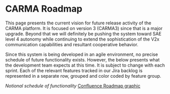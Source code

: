 # CARMA Roadmap

This page presents the current vision for future release activity of the CARMA platform.  It is focused on version 3 (CARMA3) since that is a major upgrade.
Beyond that we will definitely be pushing the system toward SAE level 4 autonomy while continuing to extend the sophistication of the V2x communication capabilities and resultant cooperative behavior.

Since this system is being developed in an agile environment, no precise schedule of future functionality exists.  However, the below presents what the development team expects at this time.  It is subject to change with each sprint.  Each of the relevant features tracked in our Jira backlog is represented in a separate row, grouped and color coded by feature group.

*Notional schedule of functionality*
[Confluence Roadmap graphic](https://usdot-carma.atlassian.net/wiki/spaces/CAR/pages/240844801/CARMA+Platform+Roadmap)
